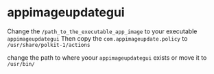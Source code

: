# appimageupdategui

Change the ```/path_to_the_executable_app_image``` to your executable ```appimageupdategui``` 
Then copy the ```com.appimageupdate.policy``` to ```/usr/share/polkit-1/actions```

change the path to where yoour ```appimageupdategui``` exists or move it to ```/usr/bin/```



